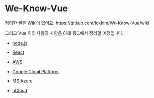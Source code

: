 # We-Know-Vue

정리한 글은 Wiki에 있어요.
https://github.com/ickkim/We-Know-Vue/wiki


그리고 Vue 이외 다음의 사항은 아래 링크에서 정리할 예정입니다.

*  [node.js]()

* [React]()

* [AWS]()

* [Google Cloud Platform]()

* [MS Azure]()

* [nCloud]()

